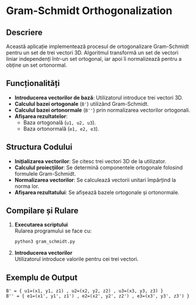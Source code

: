 # Gram-Schmidt Orthogonalization

## Descriere
Această aplicație implementează procesul de ortogonalizare Gram-Schmidt pentru un set de trei vectori 3D. Algoritmul transformă un set de vectori liniar independenți într-un set ortogonal, iar apoi îi normalizează pentru a obține un set ortonormal.

## Funcționalități
- **Introducerea vectorilor de bază**: Utilizatorul introduce trei vectori 3D.
- **Calculul bazei ortogonale** (`B'`) utilizând Gram-Schmidt.
- **Calculul bazei ortonormale** (`B''`) prin normalizarea vectorilor ortogonali.
- **Afișarea rezultatelor**:
  - Baza ortogonală (`u1, u2, u3`).
  - Baza ortonormală (`e1, e2, e3`).

## Structura Codului
- **Inițializarea vectorilor**: Se citesc trei vectori 3D de la utilizator.
- **Calculul proiecțiilor**: Se determină componentele ortogonale folosind formulele Gram-Schmidt.
- **Normalizarea vectorilor**: Se calculează vectorii unitari împărțind la norma lor.
- **Afișarea rezultatului**: Se afișează bazele ortogonale și ortonormale.

## Compilare și Rulare
1. **Executarea scriptului**  
   Rularea programului se face cu:
   ```sh
   python3 gram_schmidt.py
   ```
2. **Introducerea vectorilor**  
   Utilizatorul introduce valorile pentru cei trei vectori.

## Exemplu de Output
```
B' = { u1=(x1, y1, z1) , u2=(x2, y2, z2) , u3=(x3, y3, z3) }
B'' = { e1=(x1', y1', z1') , e2=(x2', y2', z2') , e3=(x3', y3', z3') }
```

